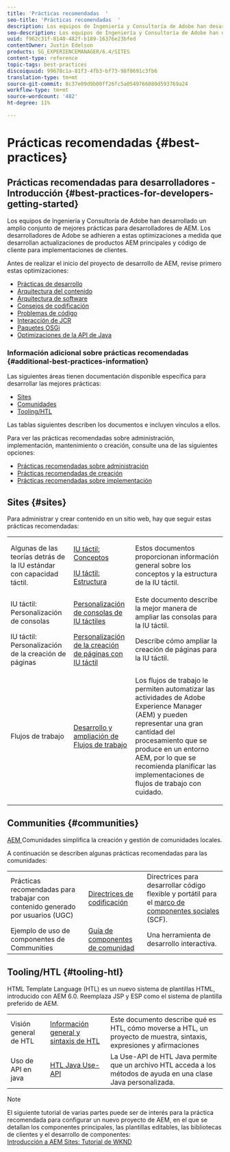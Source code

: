 ```yaml
---
title: 'Prácticas recomendadas  '
seo-title: 'Prácticas recomendadas  '
description: Los equipos de Ingeniería y Consultoría de Adobe han desarrollado un conjunto completo de optimizaciones para desarrolladores de AEM
seo-description: Los equipos de Ingeniería y Consultoría de Adobe han desarrollado un conjunto completo de optimizaciones para desarrolladores de AEM
uuid: f962c31f-8140-482f-b189-16376e23bfed
contentOwner: Justin Edelson
products: SG_EXPERIENCEMANAGER/6.4/SITES
content-type: reference
topic-tags: best-practices
discoiquuid: 99678c1a-81f3-4fb3-bf73-98f0691c3fb6
translation-type: tm+mt
source-git-commit: 8c37e09d9b00ff26fc5a0549766080d593769a24
workflow-type: tm+mt
source-wordcount: '482'
ht-degree: 11%

---
```



# Prácticas recomendadas  {#best-practices}

## Prácticas recomendadas para desarrolladores - Introducción {#best-practices-for-developers-getting-started}

Los equipos de Ingeniería y Consultoría de Adobe han desarrollado un amplio conjunto de mejores prácticas para desarrolladores de AEM. Los desarrolladores de Adobe se adhieren a estas optimizaciones a medida que desarrollan actualizaciones de productos AEM principales y código de cliente para implementaciones de clientes.

Antes de realizar el inicio del proyecto de desarrollo de AEM, revise primero estas optimizaciones:

* [Prácticas de desarrollo](/help/sites-developing/development-practices.md)
* [Arquitectura del contenido](/help/sites-developing/content-architecture.md)
* [Arquitectura de software](/help/sites-developing/software-architecture.md)
* [Consejos de codificación](/help/sites-developing/coding-tips.md)
* [Problemas de código](/help/sites-developing/code-pitfalls.md)
* [Interacción de JCR](/help/sites-developing/jcr-integration.md)
* [Paquetes OSGi](/help/sites-developing/osgi-bundles.md)
* [Optimizaciones de la API de Java](https://docs.adobe.com/content/help/en/experience-manager-learn/foundation/development/understand-java-api-best-practices.html)

### Información adicional sobre prácticas recomendadas {#additional-best-practices-information}

Las siguientes áreas tienen documentación disponible específica para desarrollar las mejores prácticas:

* [Sites](#sites)
* [Comunidades](/help/sites-developing/best-practices.md#communities)
* [Tooling/HTL](/help/sites-developing/best-practices.md#tooling-htl)

Las tablas siguientes describen los documentos e incluyen vínculos a ellos.

Para ver las prácticas recomendadas sobre administración, implementación, mantenimiento o creación, consulte una de las siguientes opciones:

* [Prácticas recomendadas sobre administración](/help/sites-administering/administer-best-practices.md)
* [Prácticas recomendadas de creación](/help/sites-authoring/best-practices.md)
* [Prácticas recomendadas sobre implementación](/help/sites-deploying/best-practices.md)

## Sites {#sites}

Para administrar y crear contenido en un sitio web, hay que seguir estas prácticas recomendadas:

<table> 
 <tbody>
  <tr>
   <td>Algunas de las teorías detrás de la IU estándar con capacidad táctil.</td> 
   <td><p><a href="/help/sites-developing/touch-ui-concepts.md">IU táctil: Conceptos</a></p> <p><a href="/help/sites-developing/touch-ui-structure.md">IU táctil: Estructura</a></p> </td> 
   <td>Estos documentos proporcionan información general sobre los conceptos y la estructura de la IU táctil.</td> 
  </tr>
  <tr>
   <td>IU táctil: Personalización de consolas </td> 
   <td><a href="/help/sites-developing/customizing-consoles-touch.md">Personalización de consolas de IU táctiles</a></td> 
   <td>Este documento describe la mejor manera de ampliar las consolas para la IU táctil.</td> 
  </tr>
  <tr>
   <td>IU táctil: Personalización de la creación de páginas</td> 
   <td><a href="/help/sites-developing/customizing-page-authoring-touch.md">Personalización de la creación de páginas con IU táctil</a></td> 
   <td>Describe cómo ampliar la creación de páginas para la IU táctil.</td> 
  </tr>
  <tr>
   <td>Flujos de trabajo</td> 
   <td><a href="/help/sites-developing/workflows-best-practices.md">Desarrollo y ampliación de Flujos de trabajo</a></td> 
   <td><p>Los flujos de trabajo le permiten automatizar las actividades de Adobe Experience Manager (AEM) y pueden representar una gran cantidad del procesamiento que se produce en un entorno AEM, por lo que se recomienda planificar las implementaciones de flujos de trabajo con cuidado.</p> </td> 
  </tr>
 </tbody>
</table>

## Communities {#communities}

[AEM ](/help/communities/overview.md) Comunidades simplifica la creación y gestión de comunidades locales.

A continuación se describen algunas prácticas recomendadas para las comunidades:

|  |  |  |
|---|---|---|
| Prácticas recomendadas para trabajar con contenido generado por usuarios (UGC) | [Directrices de codificación](/help/communities/code-guide.md) | Directrices para desarrollar código flexible y portátil para el [marco de componentes sociales](/help/communities/scf.md) (SCF). |
| Ejemplo de uso de componentes de Communities | [Guía de componentes de comunidad](/help/communities/components-guide.md) | Una herramienta de desarrollo interactiva. |

## Tooling/HTL {#tooling-htl}

HTML Template Language (HTL) es un nuevo sistema de plantillas HTML, introducido con AEM 6.0. Reemplaza JSP y ESP como el sistema de plantilla preferido de AEM.

|  |  |  |
|---|---|---|
| Visión general de HTL | [Información general y sintaxis de HTL](https://helpx.adobe.com/experience-manager/htl/user-guide.html) | Este documento describe qué es HTL, cómo moverse a HTL, un proyecto de muestra, sintaxis, expresiones y afirmaciones |
| Uso de API en java | [HTL Java Use-API](https://helpx.adobe.com/experience-manager/htl/using/use-api.html) | La Use-API de HTL Java permite que un archivo HTL acceda a los métodos de ayuda en una clase Java personalizada. |

>[!NOTE]
>
>El siguiente tutorial de varias partes puede ser de interés para la práctica recomendada para configurar un nuevo proyecto de AEM, en el que se detallan los componentes principales, las plantillas editables, las bibliotecas de clientes y el desarrollo de componentes:\
>[Introducción a AEM Sites: Tutorial de WKND](https://helpx.adobe.com/experience-manager/kt/sites/using/getting-started-wknd-tutorial-develop.html)

